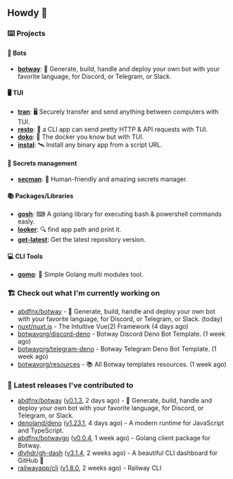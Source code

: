 ## Howdy 👋

### ⌨️ Projects

#### 🤖 Bots

- [**botway**](https://github.com/abdfnx/botway): 🤖 Generate, build, handle and deploy your own bot with your favorite language, for Discord, or Telegram, or Slack.

#### 🖥 TUI

- [**tran**](https://github.com/abdfnx/tran): 🖥 Securely transfer and send anything between computers with TUI.
- [**resto**](https://github.com/abdfnx/resto): 🔗 a CLI app can send pretty HTTP & API requests with TUI.
- [**doko**](https://github.com/abdfnx/doko): 🐳 The docker you know but with TUI.
- [**instal**](https://github.com/abdfnx/instal): 🛰️ Install any binary app from a script URL.

#### 🔐 Secrets management

- [**secman**](https://github.com/scmn-dev/secman): 👊 Human-friendly and amazing secrets manager.

#### 📚 Packages/Libraries

- [**gosh**](https://github.com/abdfnx/gosh): ⌨ A golang library for executing bash & powershell commands easly.
- [**looker**](https://github.com/abdfnx/looker): 🔍 find app path and print it.
- [**get-latest**](https://github.com/scmn-dev/get-latest): Get the latest repository version.

#### 💻 CLI Tools 

- [**gomo**](https://github.com/abdfnx/gomo): 📐 Simple Golang multi modules tool.

### 🏗️ Check out what I'm currently working on


- [abdfnx/botway](https://github.com/abdfnx/botway) - 🤖 Generate, build, handle and deploy your own bot with your favorite language, for Discord, or Telegram, or Slack. (today)
- [nuxt/nuxt.js](https://github.com/nuxt/nuxt.js) - The Intuitive Vue(2) Framework (4 days ago)
- [botwayorg/discord-deno](https://github.com/botwayorg/discord-deno) - Botway Discord Deno Bot Template. (1 week ago)
- [botwayorg/telegram-deno](https://github.com/botwayorg/telegram-deno) - Botway Telegram Deno Bot Template. (1 week ago)
- [botwayorg/resources](https://github.com/botwayorg/resources) - 📚 All Botway templates resources. (1 week ago)

### 🔭 Latest releases I've contributed to

- [abdfnx/botway](https://github.com/abdfnx/botway) ([v0.1.3](https://github.com/abdfnx/botway/releases/tag/v0.1.3), 2 days ago) - 🤖 Generate, build, handle and deploy your own bot with your favorite language, for Discord, or Telegram, or Slack.
- [denoland/deno](https://github.com/denoland/deno) ([v1.23.1](https://github.com/denoland/deno/releases/tag/v1.23.1), 4 days ago) - A modern runtime for JavaScript and TypeScript.
- [abdfnx/botwaygo](https://github.com/abdfnx/botwaygo) ([v0.0.4](https://github.com/abdfnx/botwaygo/releases/tag/v0.0.4), 1 week ago) - Golang client package for Botway.
- [dlvhdr/gh-dash](https://github.com/dlvhdr/gh-dash) ([v3.1.4](https://github.com/dlvhdr/gh-dash/releases/tag/v3.1.4), 2 weeks ago) - A beautiful CLI dashboard for GitHub 🚀 
- [railwayapp/cli](https://github.com/railwayapp/cli) ([v1.8.0](https://github.com/railwayapp/cli/releases/tag/v1.8.0), 2 weeks ago) - Railway CLI
